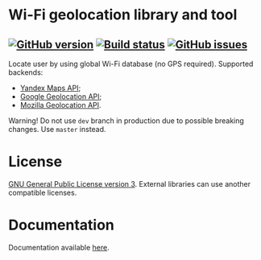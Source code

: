 # Wi-Fi geolocation library and tool

[![GitHub version](https://badge.fury.io/gh/xvitaly%2Fwloc.svg)](https://github.com/xvitaly/wloc/releases)
[![Build status](https://travis-ci.org/xvitaly/wloc.svg?branch=dev)](https://travis-ci.org/xvitaly/wloc)
[![GitHub issues](https://img.shields.io/github/issues/xvitaly/wloc.svg?label=issues&maxAge=60)](https://github.com/xvitaly/wloc/issues)
---

Locate user by using global Wi-Fi database (no GPS required). Supported backends:
 * [Yandex Maps API](https://tech.yandex.ru/locator/doc/dg/api/json-docpage/);
 * [Google Geolocation API](https://developers.google.com/maps/documentation/geolocation/intro);
 * [Mozilla Geolocation API](https://mozilla.github.io/ichnaea/api/index.html).

Warning! Do not use `dev` branch in production due to possible breaking changes. Use `master` instead.

# License
[GNU General Public License version 3](COPYING). External libraries can use another compatible licenses.

# Documentation

Documentation available [here](docs/README.md).
